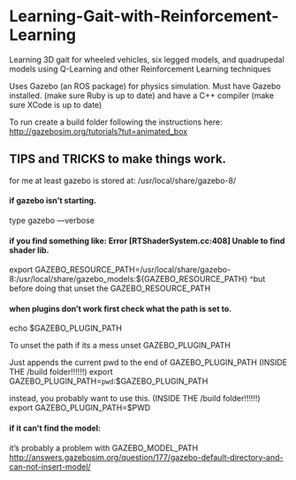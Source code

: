 # Learning-Gait-with-Reinforcement-Learning
Learning 3D gait for wheeled vehicles, six legged models, and quadrupedal models using Q-Learning and other Reinforcement Learning techniques


Uses Gazebo (an ROS package) for physics simulation.
Must have Gazebo installed. (make sure Ruby is up to date) and have a C++ compiler (make sure XCode is up to date)

To run create a build folder following the instructions here: http://gazebosim.org/tutorials?tut=animated_box


## TIPS and TRICKS to make things work.


for me at least gazebo is stored at:
/usr/local/share/gazebo-8/

#### if gazebo isn’t starting.
type gazebo —verbose

#### if you find something like: Error [RTShaderSystem.cc:408] Unable to find shader lib.
export GAZEBO_RESOURCE_PATH=/usr/local/share/gazebo-8:/usr/local/share/gazebo_models:${GAZEBO_RESOURCE_PATH}
^but before doing that unset the GAZEBO_RESOURCE_PATH



#### when plugins don’t work first check what the path is set to.
echo $GAZEBO_PLUGIN_PATH

To unset the path if its a mess
unset GAZEBO_PLUGIN_PATH

Just appends the current pwd to the end of GAZEBO_PLUGIN_PATH (INSIDE THE /build folder!!!!!!)
export GAZEBO_PLUGIN_PATH=`pwd`:$GAZEBO_PLUGIN_PATH

instead, you probably want to use this. (INSIDE THE /build folder!!!!!!)
export GAZEBO_PLUGIN_PATH=$PWD


#### if it can’t find the model:
it’s probably a problem with
GAZEBO_MODEL_PATH
http://answers.gazebosim.org/question/177/gazebo-default-directory-and-can-not-insert-model/
